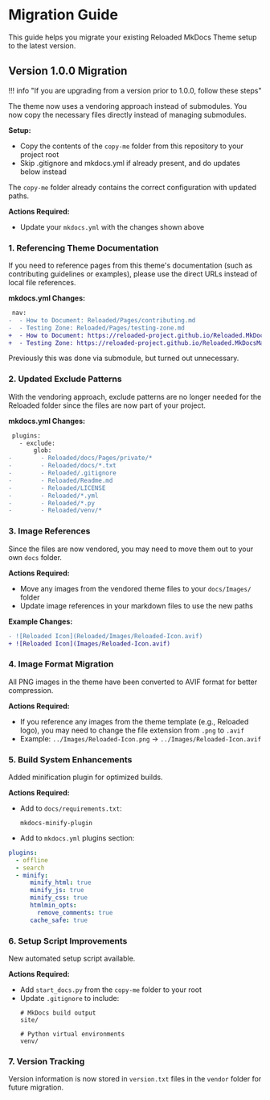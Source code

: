 # Migration Guide

This guide helps you migrate your existing Reloaded MkDocs Theme setup to the latest version.

## Version 1.0.0 Migration

!!! info "If you are upgrading from a version prior to 1.0.0, follow these steps"

The theme now uses a vendoring approach instead of submodules. You now copy the necessary files directly instead of managing submodules. 

**Setup:**

- Copy the contents of the `copy-me` folder from this repository to your project root
- Skip .gitignore and mkdocs.yml if already present, and do updates below instead

The `copy-me` folder already contains the correct configuration with updated paths.

**Actions Required:**

- Update your `mkdocs.yml` with the changes shown above

### 1. Referencing Theme Documentation

If you need to reference pages from this theme's documentation (such as contributing guidelines or examples), please use the direct URLs instead of local file references.

**mkdocs.yml Changes:**

```diff
 nav:
-  - How to Document: Reloaded/Pages/contributing.md
-  - Testing Zone: Reloaded/Pages/testing-zone.md
+  - How to Document: https://reloaded-project.github.io/Reloaded.MkDocsMaterial.Themes.R2/Pages/contributing.html
+  - Testing Zone: https://reloaded-project.github.io/Reloaded.MkDocsMaterial.Themes.R2/Pages/testing-zone.html
```

Previously this was done via submodule, but turned out unnecessary.

### 2. Updated Exclude Patterns

With the vendoring approach, exclude patterns are no longer needed for the Reloaded folder since the files are now part of your project.

**mkdocs.yml Changes:**

```diff
 plugins:
   - exclude:
       glob:
-        - Reloaded/docs/Pages/private/*
-        - Reloaded/docs/*.txt
-        - Reloaded/.gitignore
-        - Reloaded/Readme.md
-        - Reloaded/LICENSE
-        - Reloaded/*.yml
-        - Reloaded/*.py
-        - Reloaded/venv/*
```

### 3. Image References

Since the files are now vendored, you may need to move them out to your own `docs` folder.

**Actions Required:**

- Move any images from the vendored theme files to your `docs/Images/` folder
- Update image references in your markdown files to use the new paths

**Example Changes:**

```diff
- ![Reloaded Icon](Reloaded/Images/Reloaded-Icon.avif)
+ ![Reloaded Icon](Images/Reloaded-Icon.avif)
```

### 4. Image Format Migration

All PNG images in the theme have been converted to AVIF format for better compression.

**Actions Required:**

- If you reference any images from the theme template (e.g., Reloaded logo), you may need to change the file extension from `.png` to `.avif`
- Example: `../Images/Reloaded-Icon.png` → `../Images/Reloaded-Icon.avif`

### 5. Build System Enhancements

Added minification plugin for optimized builds.

**Actions Required:**

- Add to `docs/requirements.txt`:
  ```
  mkdocs-minify-plugin
  ```

- Add to `mkdocs.yml` plugins section:
```yaml
plugins:
  - offline
  - search
  - minify:
      minify_html: true
      minify_js: true
      minify_css: true
      htmlmin_opts:
        remove_comments: true
      cache_safe: true
```

### 6. Setup Script Improvements

New automated setup script available.

**Actions Required:**

- Add `start_docs.py` from the `copy-me` folder to your root
- Update `.gitignore` to include:
  ```
  # MkDocs build output
  site/
  
  # Python virtual environments
  venv/
  ```

### 7. Version Tracking

Version information is now stored in `version.txt` files in the `vendor` folder for
future migration.